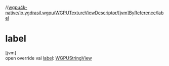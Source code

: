 //[wgpu4k-native](../../../../index.md)/[io.ygdrasil.wgpu](../../index.md)/[WGPUTextureViewDescriptor](../index.md)/[[jvm]ByReference](index.md)/[label](label.md)

# label

[jvm]\
open override val [label](label.md): [WGPUStringView](../../-w-g-p-u-string-view/index.md)